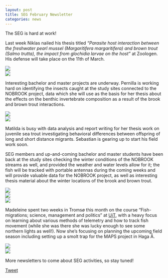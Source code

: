 ```yaml
---
layout: post
title: SEG February Newsletter
categories: news
---
```


The SEG is hard at work! 
<!--more-->

Last week Niklas nailed his thesis titled <em>“Parasite host interaction between the freshwater  pearl mussel (Margaritifera margaritifera) and brown trout (Salmo trutta), the impact from glochidia larvae on the host”</em> at Zoologen. His defense will take place on the 11th of March. 

<div class="row">
  <div class="column">
    <img src="https://user-images.githubusercontent.com/96004332/155166595-4cce6d3e-222d-48db-b173-3bd1f68e0595.jpeg" />
  </div>
  <div class="column">
    <img src="https://user-images.githubusercontent.com/96004332/155166689-0057b648-e77f-405b-8ed5-2a853897f6df.jpeg" />
  </div>
</div>

Interesting bachelor and master projects are underway. Pernilla is working hard on identifying the insects caught at the study sites connected to the NOBROOK project, data which she will use as the basis for her thesis about the effects on the benthic invertebrate composition as a result of the brook and brown trout interactions. 

<div class="row">
  <div class="column">
    <img src="https://user-images.githubusercontent.com/96004332/155167686-de762c7a-52c9-434e-a26a-af635dde4ec8.jpg" />
  </div>
  <div class="column">
    <img src="https://user-images.githubusercontent.com/96004332/155167855-96bc7169-601d-42d5-b643-87294be94297.jpg" />
  </div>
</div>

Matilda is busy with data analysis and report writing for her thesis work on juvenile sea trout investigating behavioral differences between offspring of long and short distance migrants. Sebastian is gearing up to start his field work soon. 

SEG members and up-and-coming bachelor and master students have been back at the study sites checking the winter conditions of the NOBROOK streams as well, and provided the weather and water levels allow for it; the fish will be tracked with portable antennas during the coming weeks and will provide valuable data for the NOBROOK project, as well as interesting thesis material about the winter locations of the brook and brown trout.

<div class="row">
    <div class="column">
      <img src="https://user-images.githubusercontent.com/96004332/155168935-5bd69ce9-1a68-4051-929b-bf2578b05c3f.jpg" />
    </div>
    <div class="column">
      <img src="https://user-images.githubusercontent.com/96004332/155169071-8189acf9-d855-463d-bf3e-d5d158925b19.jpg" />
    </div>
    <div class="column">
      <img src="https://user-images.githubusercontent.com/96004332/155169234-677ceed8-2cde-41de-bb86-62d3074d5353.jpg" />
    </div>
  </div>

Madeleine spent two weeks in Tromsø this month on the course “Fish-migrations; science, management and politics” at [UiT](https://en.uit.no/startsida), with a heavy focus on learning about various methods of telemetry and how to track fish movement (while she was there she was lucky enough to see some northern lights as well!). Now she’s focusing on planning the upcoming field season including setting up a smolt trap for the MAPS project in Haga Å. 

<div class="row">
    <div class="column">
      <img src="https://user-images.githubusercontent.com/96004332/155197053-96b5abb4-3b16-4b7b-9083-b9fb440db98d.jpeg" />
    </div>
    <div class="column">
      <img src="https://user-images.githubusercontent.com/96004332/155197207-31d6d484-c06f-4229-b219-537cfa996579.jpg" />
    </div>
  </div>

More newsletters to come about SEG activities, so stay tuned!

<a href="https://twitter.com/share?ref_src=twsrc%5Etfw" class="twitter-share-button" data-show-count="false">Tweet</a><script async src="https://platform.twitter.com/widgets.js" charset="utf-8"></script>


